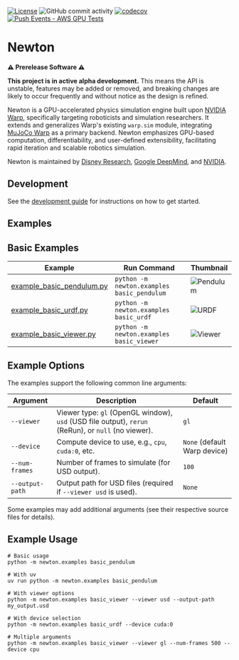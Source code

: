 
[![License](https://img.shields.io/badge/License-Apache_2.0-blue.svg)](https://opensource.org/licenses/Apache-2.0)
![GitHub commit activity](https://img.shields.io/github/commit-activity/m/newton-physics/newton/main)
[![codecov](https://codecov.io/gh/newton-physics/newton/graph/badge.svg?token=V6ZXNPAWVG)](https://codecov.io/gh/newton-physics/newton)
[![Push Events - AWS GPU Tests](https://github.com/newton-physics/newton/actions/workflows/push_aws_gpu_tests.yml/badge.svg)](https://github.com/newton-physics/newton/actions/workflows/push_aws_gpu_tests.yml)

# Newton

**⚠️ Prerelease Software ⚠️**

**This project is in active alpha development.** This means the API is unstable, features may be added or removed, and
breaking changes are likely to occur frequently and without notice as the design is refined.

Newton is a GPU-accelerated physics simulation engine built upon [NVIDIA Warp](https://github.com/NVIDIA/warp),
specifically targeting roboticists and simulation researchers.
It extends and generalizes Warp's existing `warp.sim` module, integrating
[MuJoCo Warp](https://github.com/google-deepmind/mujoco_warp) as a primary backend.
Newton emphasizes GPU-based computation, differentiability, and user-defined extensibility, facilitating rapid iteration
and scalable robotics simulation.

Newton is maintained by [Disney Research](https://www.disneyresearch.com/), [Google DeepMind](https://deepmind.google/),
and [NVIDIA](https://www.nvidia.com/).

## Development

See the [development guide](https://newton-physics.github.io/newton/development-guide.html) for instructions on how to
get started.

## Examples

## Basic Examples


| Example | Run Command | Thumbnail |
|---------|-------------|-----------|
| [example_basic_pendulum.py](newton/examples/basic/example_basic_pendulum.py) | `python -m newton.examples basic_pendulum` | ![Pendulum](docs/images/examples/example_basic_pendulum.png) |
| [example_basic_urdf.py](newton/examples/basic/example_basic_urdf.py) | `python -m newton.examples basic_urdf` | ![URDF](docs/images/examples/example_basic_urdf.png) |
| [example_basic_viewer.py](newton/examples/basic/example_basic_viewer.py) | `python -m newton.examples basic_viewer` | ![Viewer](docs/images/examples/example_basic_viewer.png) |

## Example Options

The examples support the following common line arguments:

| Argument                | Description                                                                                | Default         |
|-------------------------|--------------------------------------------------------------------------------------------|-----------------|
| `--viewer`              | Viewer type: `gl` (OpenGL window), `usd` (USD file output), `rerun` (ReRun), or `null` (no viewer).         | `gl`            |
| `--device`              | Compute device to use, e.g., `cpu`, `cuda:0`, etc.                                         | `None` (default Warp device) |
| `--num-frames`          | Number of frames to simulate (for USD output).                                             | `100`          |
| `--output-path`         | Output path for USD files (required if `--viewer usd` is used).                            | `None`          |

Some examples may add additional arguments (see their respective source files for details).

## Example Usage

    # Basic usage
    python -m newton.examples basic_pendulum

    # With uv
    uv run python -m newton.examples basic_pendulum

    # With viewer options  
    python -m newton.examples basic_viewer --viewer usd --output-path my_output.usd

    # With device selection
    python -m newton.examples basic_urdf --device cuda:0

    # Multiple arguments
    python -m newton.examples basic_viewer --viewer gl --num-frames 500 --device cpu




